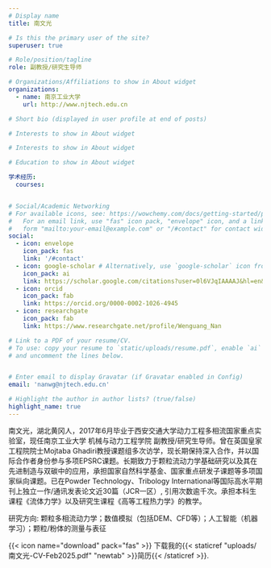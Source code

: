 ```yaml
---
# Display name
title: 南文光

# Is this the primary user of the site?
superuser: true

# Role/position/tagline
role: 副教授/研究生导师

# Organizations/Affiliations to show in About widget
organizations:
  - name: 南京工业大学
    url: http://www.njtech.edu.cn

# Short bio (displayed in user profile at end of posts)

# Interests to show in About widget

# Interests to show in About widget

# Education to show in About widget

学术经历:
  courses:


# Social/Academic Networking
# For available icons, see: https://wowchemy.com/docs/getting-started/page-builder/#icons
#   For an email link, use "fas" icon pack, "envelope" icon, and a link in the
#   form "mailto:your-email@example.com" or "/#contact" for contact widget.
social:
  - icon: envelope
    icon_pack: fas
    link: '/#contact'
  - icon: google-scholar # Alternatively, use `google-scholar` icon from `ai` icon pack
    icon_pack: ai
    link: https://scholar.google.com/citations?user=0l6VJqIAAAAJ&hl=en&oi=ao
  - icon: orcid
    icon_pack: fab
    link: https://orcid.org/0000-0002-1026-4945
  - icon: researchgate
    icon_pack: fab
    link: https://www.researchgate.net/profile/Wenguang_Nan

# Link to a PDF of your resume/CV.
# To use: copy your resume to `static/uploads/resume.pdf`, enable `ai` icons in `params.toml`,
# and uncomment the lines below.


# Enter email to display Gravatar (if Gravatar enabled in Config)
email: 'nanwg@njtech.edu.cn'

# Highlight the author in author lists? (true/false)
highlight_name: true
---
```


南文光，湖北黄冈人，2017年6月毕业于西安交通大学动力工程多相流国家重点实验室，现任南京工业大学 机械与动力工程学院 副教授/研究生导师。曾在英国皇家工程院院士Mojtaba Ghadiri教授课题组多次访学，现长期保持深入合作，并以国际合作者身份参与多项EPSRC课题。长期致力于颗粒流动力学基础研究以及其在先进制造与双碳中的应用，承担国家自然科学基金、国家重点研发子课题等多项国家纵向课题。已在Powder Technology、Tribology International等国际高水平期刊上独立一作/通讯发表论文近30篇（JCR一区）, 引用次数逾千次。承担本科生课程《流体力学》以及研究生课程《高等工程热力学》的教学。

研究方向:  颗粒多相流动力学；数值模拟（包括DEM、CFD等）；人工智能（机器学习）；颗粒/粉体的测量与表征


{{< icon name="download" pack="fas" >}} 下载我的{{< staticref "uploads/南文光-CV-Feb2025.pdf" "newtab" >}}简历{{< /staticref >}}.
